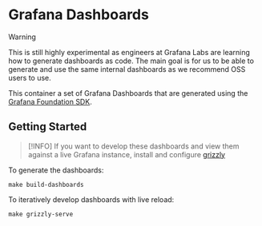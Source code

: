 # Grafana Dashboards

> [!WARNING]
> This is still highly experimental as engineers at Grafana Labs are learning how to generate dashboards as code.
> The main goal is for us to be able to generate and use the same internal dashboards as we recommend OSS users to use.

This container a set of Grafana Dashboards that are generated using the [Grafana Foundation SDK](https://github.com/grafana/grafana-foundation-sdk).

## Getting Started

> [!INFO]
> If you want to develop these dashboards and view them against a live Grafana instance,
> install and configure [grizzly](https://grafana.github.io/grizzly/installation/)

To generate the dashboards:

```shell
make build-dashboards
```

To iteratively develop dashboards with live reload:

```shell
make grizzly-serve
```
